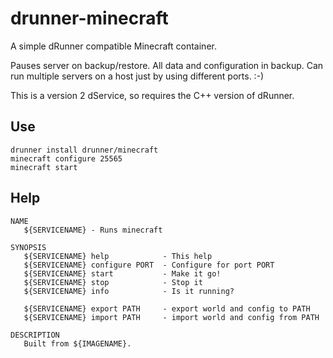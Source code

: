 # drunner-minecraft

A simple dRunner compatible Minecraft container.

Pauses server on backup/restore. All data and configuration in backup. Can run multiple servers on
a host just by using different ports. :-)

This is a version 2 dService, so requires the C++ version of dRunner.

## Use

```
drunner install drunner/minecraft
minecraft configure 25565
minecraft start
```

## Help

```
NAME
   ${SERVICENAME} - Runs minecraft
       
SYNOPSIS
   ${SERVICENAME} help            - This help
   ${SERVICENAME} configure PORT  - Configure for port PORT
   ${SERVICENAME} start           - Make it go!
   ${SERVICENAME} stop            - Stop it
   ${SERVICENAME} info            - Is it running?
   
   ${SERVICENAME} export PATH     - export world and config to PATH
   ${SERVICENAME} import PATH     - import world and config from PATH
   
DESCRIPTION
   Built from ${IMAGENAME}.   
```
